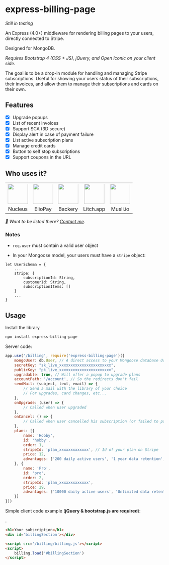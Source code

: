 # express-billing-page

*Still in testing*

An Express (4.0+) middleware for rendering billing pages to your users, directly connected to Stripe.

Designed for MongoDB. 

*Requires Bootstrap 4 (CSS + JS), jQuery, and Open Iconic on your client side.* 

The goal is to be a drop-in module for handling and managing Stripe subscriptions.
Useful for showing your users status of their subscriptions, their invoices, and allow them to manage their subscriptions and cards on their own.

## Features

- [x] Upgrade popups
- [x] List of recent invoices
- [x] Support SCA (3D secure)
- [x] Display alert in case of payment failure
- [x] List active subscription plans
- [x] Manage credit cards
- [x] Button to self stop subscriptions
- [x] Support coupons in the URL

## Who uses it?

<table>
<tr>
	<td align="center">
		<a href="https://nucleus.sh"><img src="https://nucleus.sh/logo_color.svg" height="64" /></a>
	</td>
	<td align="center">
		<a href="https://eliopay.com"><img src="https://eliopay.com/logo_black.svg" height="64" /></a>
	</td>
	<td align="center">
		<a href="https://backery.io"><img src="https://backery.io/logo_color.svg" height="64" /></a>
	</td>
	<td align="center">
		<a href="https://litch.app"><img src="https://litch.app/img/logo.png" height="64" /></a>
	</td>
	<td align="center">
		<a href="https://musli.io"><img src="https://musli.io/icon.svg" height="64" /></a>
	</td>
</tr>
<tr>
	<td align="center">Nucleus</td>
	<td align="center">ElioPay</td>
	<td align="center">Backery</td>
	<td align="center">Litch.app</td>
	<td align="center">Musli.io</td>
</tr>
</table>

_👋 Want to be listed there? [Contact me](mailto:vince@lyser.io)._


### Notes

- `req.user` must contain a valid user object

- In your Mongoose model, your users must have a `stripe` object:
```
let UserSchema = {
	...
	stripe: {
		subscriptionId: String,
		customerId: String,
		subscriptionItems: []
	}
	...
}
```

## Usage

Install the library

```bash
npm install express-billing-page
```

Server code:

```javascript
app.use('/billing', require('express-billing-page')({
	mongoUser: db.User, // A direct access to your Mongoose database User
	secretKey: "sk_live_xxxxxxxxxxxxxxxxxxxxxxx",
	publicKey: "pk_live_xxxxxxxxxxxxxxxxxxxxxxx",
	upgradable: true, // Will offer a popup to upgrade plans
	accountPath: '/account', // So the redirects don't fail
	sendMail: (subject, text, email) => {
		// Send a mail with the library of your choice
		// For upgrades, card changes, etc...
	},
	onUpgrade: (user) => {
		// Called when user upgraded
	},
	onCancel: () => {
		// Called when user cancelled his subscription (or failed to pay)
	},
	plans: [{
		name: 'Hobby',
		id: 'hobby',
		order: 1,
		stripeId: 'plan_xxxxxxxxxxxxx', // Id of your plan on Stripe
		price: 12,
		advantages: ['200 daily active users', '1 year data retention', '3 apps', 'Priority support']
	}, {
		name: 'Pro',
		id: 'pro',
		order: 2,
		stripeId: 'plan_xxxxxxxxxxxxx',
		price: 29,
		advantages: ['10000 daily active users', 'Unlimited data retention', '10 apps', 'High priority support']
	}]
}))

```

Simple client code example (**jQuery & bootstrap.js are required**):

.

```html
<h1>Your subscription</h1>
<div id='billingSection'></div>

<script src='/billing/billing.js'></script>
<script>
	billing.load('#billingSection')
</script>
```
